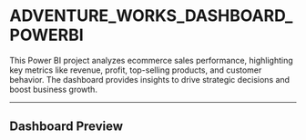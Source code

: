 # ADVENTURE_WORKS_DASHBOARD_POWERBI
 This Power BI project analyzes ecommerce sales performance, highlighting key metrics like revenue, profit, top-selling products, and customer behavior. The dashboard provides insights to drive strategic decisions and boost business growth.


---

## Dashboard Preview
<img src=""/>&nbsp;
